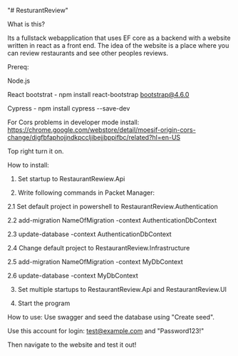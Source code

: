 "# ResturantReview" 

What is this?

Its a fullstack webapplication that uses EF core as a backend with a website written in react as a front end.
The idea of the website is a place where you can review restaurants and see other peoples reviews.

Prereq:

Node.js

React bootstrat - npm install react-bootstrap bootstrap@4.6.0

Cypress - npm install cypress --save-dev

For Cors problems in developer mode install:
https://chrome.google.com/webstore/detail/moesif-origin-cors-change/digfbfaphojjndkpccljibejjbppifbc/related?hl=en-US

Top right turn it on.

How to install:

1. Set startup to RestaurantRewiew.Api

2. Write following commands in Packet Manager:

  2.1 Set default project in powershell to RestaurantReview.Authentication
  
  2.2 add-migration NameOfMigration -context AuthenticationDbContext
  
  2.3 update-database -context AuthenticationDbContext
  
  2.4 Change default project to RestaurantReview.Infrastructure
  
  2.5 add-migration NameOfMigration -context MyDbContext
  
  2.6 update-database -context MyDbContext
  
3. Set multiple startups to RestaurantReview.Api and RestaurantReview.UI

4. Start the program

How to use:
Use swagger and seed the database using "Create seed".

Use this account for login: test@example.com and "Password123!"

Then navigate to the website and test it out!


